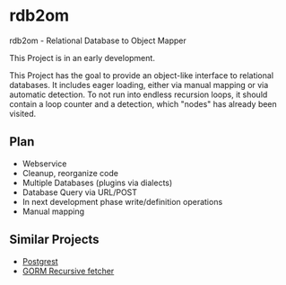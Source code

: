 # rdb2om
rdb2om - Relational Database to Object Mapper

This Project is in an early development.

This Project has the goal to provide an object-like interface to relational databases. It includes eager loading, either via manual mapping or via automatic detection. To not run into endless recursion loops, it should contain a loop counter and a detection, which "nodes" has already been visited.

## Plan

- Webservice
- Cleanup, reorganize code
- Multiple Databases (plugins via dialects)
- Database Query via URL/POST
- In next development phase write/definition operations
- Manual mapping


## Similar Projects

- [Postgrest](https://postgrest.com/)
- [GORM Recursive fetcher](https://github.com/zonkiie/gorm_recursive_fetcher)

